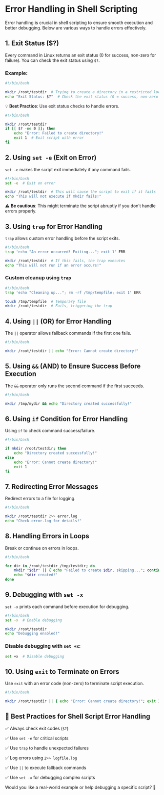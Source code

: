 # Error Handling in Shell Scripting

Error handling is crucial in shell scripting to ensure smooth execution and better debugging. Below are various ways to handle errors effectively.

## 1. Exit Status ($?)
Every command in Linux returns an exit status (0 for success, non-zero for failure). You can check the exit status using `$?`.

### Example:
```bash
#!/bin/bash

mkdir /root/testdir  # Trying to create a directory in a restricted location
echo "Exit Status: $?"  # Check the exit status (0 = success, non-zero = failure)
```

💡 **Best Practice**: Use exit status checks to handle errors.

```bash
#!/bin/bash

mkdir /root/testdir
if [[ $? -ne 0 ]]; then
    echo "Error: Failed to create directory!"
    exit 1  # Exit script with error
fi
```

## 2. Using `set -e` (Exit on Error)
`set -e` makes the script exit immediately if any command fails.

```bash
#!/bin/bash
set -e  # Exit on error

mkdir /root/testdir  # This will cause the script to exit if it fails
echo "This will not execute if mkdir fails!"
```

⚠️ **Be cautious**: This might terminate the script abruptly if you don’t handle errors properly.

## 3. Using `trap` for Error Handling
`trap` allows custom error handling before the script exits.

```bash
#!/bin/bash
trap 'echo "An error occurred! Exiting..."; exit 1' ERR

mkdir /root/testdir  # If this fails, the trap executes
echo "This will not run if an error occurs!"
```

### Custom cleanup using `trap`
```bash
#!/bin/bash
trap 'echo "Cleaning up..."; rm -rf /tmp/tempfile; exit 1' ERR

touch /tmp/tempfile  # Temporary file
mkdir /root/testdir  # Fails, triggering the trap
```

## 4. Using `||` (OR) for Error Handling
The `||` operator allows fallback commands if the first one fails.

```bash
#!/bin/bash

mkdir /root/testdir || echo "Error: Cannot create directory!"
```

## 5. Using `&&` (AND) to Ensure Success Before Execution
The `&&` operator only runs the second command if the first succeeds.

```bash
#!/bin/bash

mkdir /tmp/mydir && echo "Directory created successfully!"
```

## 6. Using `if` Condition for Error Handling
Using `if` to check command success/failure.

```bash
#!/bin/bash

if mkdir /root/testdir; then
    echo "Directory created successfully!"
else
    echo "Error: Cannot create directory!"
    exit 1
fi
```

## 7. Redirecting Error Messages
Redirect errors to a file for logging.

```bash
#!/bin/bash

mkdir /root/testdir 2>> error.log
echo "Check error.log for details!"
```

## 8. Handling Errors in Loops
Break or continue on errors in loops.

```bash
#!/bin/bash

for dir in /root/testdir /tmp/testdir; do
    mkdir "$dir" || { echo "Failed to create $dir, skipping..."; continue; }
    echo "$dir created!"
done
```

## 9. Debugging with `set -x`
`set -x` prints each command before execution for debugging.

```bash
#!/bin/bash
set -x  # Enable debugging

mkdir /root/testdir
echo "Debugging enabled!"
```

### Disable debugging with `set +x`:
```bash
set +x  # Disable debugging
```

## 10. Using `exit` to Terminate on Errors
Use `exit` with an error code (non-zero) to terminate script execution.

```bash
#!/bin/bash

mkdir /root/testdir || { echo "Error: Cannot create directory!"; exit 1; }
```

## 📌 Best Practices for Shell Script Error Handling

✅ Always check exit codes (`$?`)

✅ Use `set -e` for critical scripts

✅ Use `trap` to handle unexpected failures

✅ Log errors using `2>> logfile.log`

✅ Use `||` to execute fallback commands

✅ Use `set -x` for debugging complex scripts


Would you like a real-world example or help debugging a specific script? 🚀


